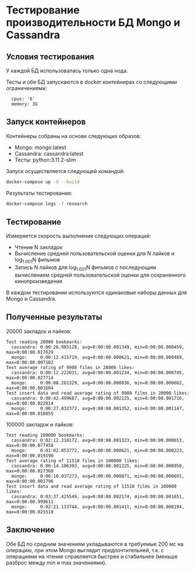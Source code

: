 # Тестирование производительности БД Mongo и Cassandra

## Условия тестирования


У каждой БД использовалась только одна нода. 

Тесты и обе БД запускаются в docker контейнирах со следующими ограничениями:

      cpus: '6'
      memory: 3G

## Запуск контейнеров

Контейнеры собраны на основе следующих образов:

- Mongo: mongo:latest
- Cassandra: cassandra:latest
- Тесты: python:3.11.2-slim

Запуск осуществляется следующей командой: 

```bash
docker-compose up -d --build
```

Результаты тестирования: 

```bash
docker-compose logs -f research
```

## Тестирование

Измеряется скорость выполнения следующих операций:

- Чтение N закладок
- Вычисление средней пользовательской оценки для N лайков и log<sub>1.001</sub>N фильмов
- Запись N лайков для log<sub>1.001</sub>N фильмов с последующим вычислением средней пользовательской оценки для сохраненного кинопроизведения

В каждом тестировании используются одинаковые наборы данных для Mongo и Cassandra. 

## Полученные результаты

20000 закладок и лайков:
```
Test reading 20000 bookmarks:
  cassandra: 0:00:26.985128, avg=0:00:00.001349, min=0:00:00.000459, max=0:00:00.017629
  mongo:     0:00:12.415719, avg=0:00:00.000621, min=0:00:00.000489, max=0:00:00.007102
Test average rating of 9908 films in 20000 likes:
  cassandra: 0:00:12.222031, avg=0:00:00.001234, min=0:00:00.000745, max=0:00:00.027714
  mongo:     0:00:08.281329, avg=0:00:00.000836, min=0:00:00.000662, max=0:00:00.001604
Test insert data and read average rating of 9908 films in 20000 likes:
  cassandra: 0:00:42.499667, avg=0:00:00.002125, min=0:00:00.001716, max=0:00:00.022814
  mongo:     0:00:27.032372, avg=0:00:00.001352, min=0:00:00.001147, max=0:00:00.018855
```

100000 закладок и лайков:
```
Test reading 100000 bookmarks:
  cassandra: 0:02:12.310172, avg=0:00:00.001323, min=0:00:00.000653, max=0:00:00.077458
  mongo:     0:01:02.053772, avg=0:00:00.000621, min=0:00:00.000223, max=0:00:00.019190
Test average rating of 11518 films in 100000 likes:
  cassandra: 0:00:14.106393, avg=0:00:00.001225, min=0:00:00.000950, max=0:00:00.027360
  mongo:     0:00:10.037273, avg=0:00:00.000871, min=0:00:00.000691, max=0:00:00.001796
Test insert data and read average rating of 11518 films in 100000 likes:
  cassandra: 0:03:37.425549, avg=0:00:00.002174, min=0:00:00.001651, max=0:00:00.999611
  mongo:     0:02:21.133744, avg=0:00:00.001411, min=0:00:00.000194, max=0:00:00.025510
```

## Заключение

Обе БД по средним значениям укладываются в требуемые 200 мс на операцию, при этом Mongo выглядит предпочтительней, т.к. с операциями на чтение справляется быстрее и стабильнее (меньше разброс между min и max значениями). 